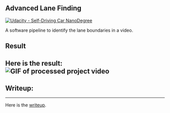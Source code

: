 ## Advanced Lane Finding
[![Udacity - Self-Driving Car NanoDegree](https://s3.amazonaws.com/udacity-sdc/github/shield-carnd.svg)](http://www.udacity.com/drive)


A software pipeline to identify the lane boundaries in a video.

## Result
Here is the result:
![GIF of processed project video][video1]
---

[//]: # (Image References)
[video1]: ./output_images/project_video.gif "Video"

## Writeup:
---
Here is the [writeup](https://github.com/wandonye/cared_P4/blob/master/writeup.md).
